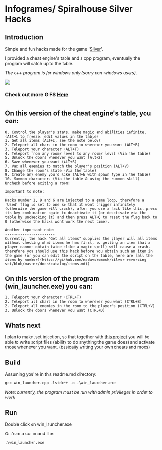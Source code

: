 
# Infogrames/ Spiralhouse Silver Hacks

## Introduction
Simple and fun hacks made for the game '[Silver](https://en.wikipedia.org/wiki/Silver_(video_game))'.

I provided a cheat engine's table and a cpp program, eventually the program will catch up to the table.

_The c++ program is for windows only (sorry non-windows users)._


<img src="./examples/grand_fuge_edit.gif" />

### Check out more GIFS [Here](./examples/examples.md)

#

## On this version of the cheat engine's table, you can:
    0. Control the player's stats, make magic and abilities infinite. (Alt+1 to freeze, edit values in the table)
    1. Get all items (ALT+I, see the note below)
    2. Teleport all chars in the room to wherever you want (ALT+B)
    3. Teleport your character (ALT+T)
    4. Teleport from any room/ level to any room/ level (Via the table)
    5. Unlock the doors whenever you want (Alt+2)
    6. Save whenever you want (ALT+S)
    7. Vac all enemies to match the player's position (ALT+V)
    8. Change the room's state (Via the table)
    9. Create any enemy you'd like (ALT+E with spawn type in the table)
    10. Summon characters (Via the table & using the summon skill) - Uncheck before exiting a room!

    Important to note:
    ------------------
    Hacks number 1, 9 and 6 are injected to a game loop, therefore a 'Used' flag is set to one so that it wont trigger infinitely (otherwise the game will crash), after you use a hack like this, press its key combination again to deactivate it (or deactivate via the table by unchecking it) and then press ALT+Q to reset the flag back to 0 (otherwise the hacks wont work the next time).

    Another important note:
    -----------------------
    Currently, the hack "Get all items" supplies the player will all items without checking what items he has first, so getting an item that a player cannot obtain twice (like a magic spell) will cause a crash. therefore you should use this hack before you obtain such an item in the game (or you can edit the script on the table, here are [all the items by number](https://github.com/nadavshemesh/silver-reversing-sct/blob/master/docs/catalog/items.md))

## On this version of the program (win_launcher.exe) you can:
    1. Teleport your character (CTRL+T)
    2. Teleport all chars in the room to wherever you want (CTRL+B)
    2. Teleport all enemies in the room to the player's position (CTRL+V)
    3. Unlock the doors whenever you want (CTRL+D)

## Whats next
I plan to make .sct injection, so that together with [this project](https://github.com/nadavshemesh/silver-reversing-sct) you will be able to write script files (ability to do anything the game does) and activate those whenever you want. (basically writing your own cheats and mods)

## Build

Assuming you're in this readme.md directory:
```
gcc win_launcher.cpp -lstdc++ -o .\win_launcher.exe
```
_Note: currently, the program must be run with admin privileges in order to work_

## Run
Double click on win_launcher.exe

Or from a command line:
```
.\win_launcher.exe
```